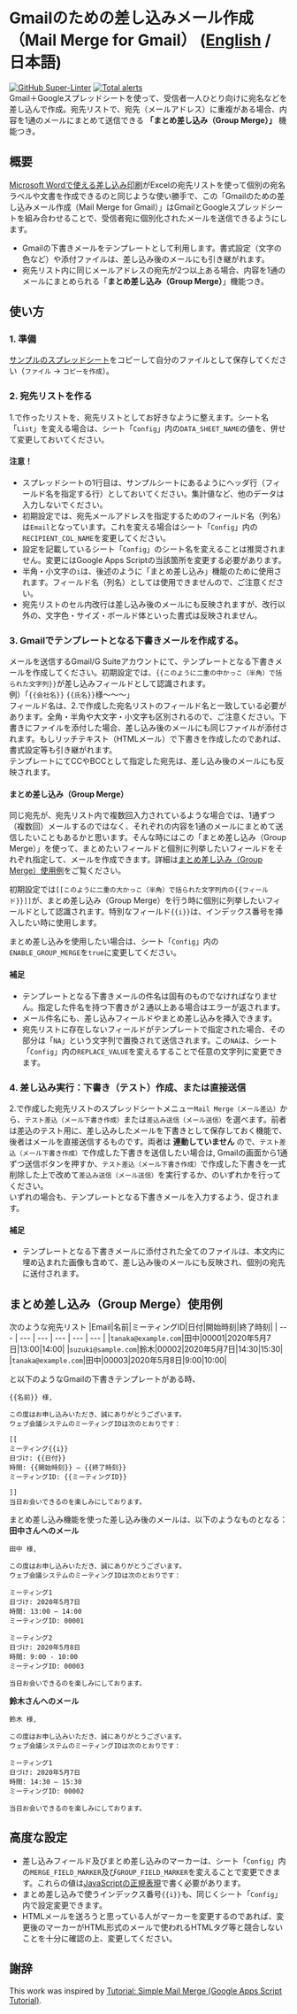 # Gmailのための差し込みメール作成（Mail Merge for Gmail） ([English](https://github.com/ttsukagoshi/mail-merge-for-gmail) / 日本語)
[![GitHub Super-Linter](https://github.com/ttsukagoshi/mail-merge-for-gmail/workflows/Lint%20Code%20Base/badge.svg)](https://github.com/marketplace/actions/super-linter) [![Total alerts](https://img.shields.io/lgtm/alerts/g/ttsukagoshi/mail-merge-for-gmail.svg?logo=lgtm&logoWidth=18)](https://lgtm.com/projects/g/ttsukagoshi/mail-merge-for-gmail/alerts/)  
Gmail＋Googleスプレッドシートを使って、受信者一人ひとり向けに宛名などを差し込んで作成。宛先リストで、宛先（メールアドレス）に重複がある場合、内容を1通のメールにまとめて送信できる **「まとめ差し込み（Group Merge）」** 機能つき。

## 概要
[Microsoft Wordで使える差し込み印刷](https://support.microsoft.com/ja-jp/office/%e3%83%a1%e3%83%bc%e3%83%ab%e3%80%81%e6%89%8b%e7%b4%99%e3%80%81%e3%83%a9%e3%83%99%e3%83%ab%e3%80%81%e5%b0%81%e7%ad%92%e3%82%92%e4%b8%80%e6%8b%ac%e3%81%ab%e3%81%97%e3%81%a6%e5%b7%ae%e3%81%97%e8%be%bc%e3%81%bf%e5%8d%b0%e5%88%b7%e3%82%92%e4%bd%bf%e7%94%a8%e3%81%99%e3%82%8b-f488ed5b-b849-4c11-9cff-932c49474705?ui=ja-jp&rs=ja-jp&ad=jp)がExcelの宛先リストを使って個別の宛名ラベルや文書を作成できるのと同じような使い勝手で、この「Gmailのための差し込みメール作成（Mail Merge for Gmail）」はGmailとGoogleスプレッドシートを組み合わせることで、受信者宛に個別化されたメールを送信できるようにします。
- Gmailの下書きメールをテンプレートとして利用します。書式設定（文字の色など）や添付ファイルは、差し込み後のメールにも引き継がれます。
- 宛先リスト内に同じメールアドレスの宛先が2つ以上ある場合、内容を1通のメールにまとめられる「**まとめ差し込み（Group Merge）**」機能つき。

## 使い方
### 1. 準備
[サンプルのスプレッドシート](https://docs.google.com/spreadsheets/d/1pVoKzoldYOaEXhbEmpsLJAZqmkB1IDncQ6rTXlbqETY/edit?usp=sharing)をコピーして自分のファイルとして保存してください（`ファイル` -> `コピーを作成`）。

### 2. 宛先リストを作る
1.で作ったリストを、宛先リストとしてお好きなように整えます。シート名「`List`」を変える場合は、シート「`Config`」内の`DATA_SHEET_NAME`の値を、併せて変更しておいてください。 

#### 注意！
- スプレッドシートの1行目は、サンプルシートにあるようにヘッダ行（フィールド名を指定する行）としておいてください。集計値など、他のデータは入力しないでください。
- 初期設定では、宛先メールアドレスを指定するためのフィールド名（列名）は`Email`となっています。これを変える場合はシート「`Config`」内の`RECIPIENT_COL_NAME`を変更してください。
- 設定を記載しているシート「`Config`」のシート名を変えることは推奨されません。変更にはGoogle Apps Scriptの当該箇所を変更する必要があります。
- 半角・小文字の`i`は、後述のように「まとめ差し込み」機能のために使用されます。フィールド名（列名）としては使用できませんので、ご注意ください。
- 宛先リストのセル内改行は差し込み後のメールにも反映されますが、改行以外の、文字色・サイズ・ボールド体といった書式は反映されません。

### 3. Gmailでテンプレートとなる下書きメールを作成する。
メールを送信するGmail/G Suiteアカウントにて、テンプレートとなる下書きメールを作成してください。初期設定では、`{{このように二重の中かっこ（半角）で括られた文字列}}`が差し込みフィールドとして認識されます。  
例）「`{{会社名}}` `{{氏名}}`様〜〜〜」  
フィールド名は、2.で作成した宛名リストのフィールド名と一致している必要があります。全角・半角や大文字・小文字も区別されるので、ご注意ください。下書きにファイルを添付した場合、差し込み後のメールにも同じファイルが添付されます。もしリッチテキスト（HTMLメール）で下書きを作成したのであれば、書式設定等も引き継がれます。  
テンプレートにてCCやBCCとして指定した宛先は、差し込み後のメールにも反映されます。

#### まとめ差し込み（Group Merge）
同じ宛先が、宛先リスト内で複数回入力されているような場合では、1通ずつ（複数回）メールするのではなく、それぞれの内容を1通のメールにまとめて送信したいこともあるかと思います。そんな時にはこの「まとめ差し込み（Group Merge）」を使って、まとめたいフィールドと個別に列挙したいフィールドをそれぞれ指定して、メールを作成できます。詳細は[まとめ差し込み（Group Merge）使用例](https://github.com/ttsukagoshi/mail-merge-for-gmail/blob/main/README.ja.md#%E3%81%BE%E3%81%A8%E3%82%81%E5%B7%AE%E3%81%97%E8%BE%BC%E3%81%BFgroup-merge%E4%BD%BF%E7%94%A8%E4%BE%8B)をご覧ください。

初期設定では`[[このように二重の大かっこ（半角）で括られた文字列内の{{フィールド}}]]`が、まとめ差し込み（Group Merge）を行う時に個別に列挙したいフィールドとして認識されます。特別なフィールド`{{i}}`は、インデックス番号を挿入したい時に使用します。  

まとめ差し込みを使用したい場合は、シート「`Config`」内の`ENABLE_GROUP_MERGE`を`true`に変更してください。

#### 補足
- テンプレートとなる下書きメールの件名は固有のものでなければなりません。指定した件名を持つ下書きが２通以上ある場合はエラーが返されます。
- メール件名にも、差し込みフィールドやまとめ差し込みを挿入できます。
- 宛先リストに存在しないフィールドがテンプレートで指定された場合、その部分は「`NA`」という文字列で置換されて送信されます。この`NA`は、シート「`Config`」内の`REPLACE_VALUE`を変えるすることで任意の文字列に変更できます。

### 4. 差し込み実行：下書き（テスト）作成、または直接送信
2.で作成した宛先リストのスプレッドシートメニュー`Mail Merge（メール差込）`から、`テスト差込（メール下書き作成）`または`差込み送信（メール送信）`を選べます。前者は差込のテスト用に、差し込みしたメールを下書きとして保存しておく機能で、後者はメールを直接送信するものです。両者は **連動していません** ので、`テスト差込（メール下書き作成）`で作成した下書きを送信したい場合は, Gmailの画面から1通ずつ送信ボタンを押すか、`テスト差込（メール下書き作成）`で作成した下書きを一式削除した上で改めて`差込み送信（メール送信）`を実行するか、のいずれかを行ってください。  
いずれの場合も、テンプレートとなる下書きメールを入力するよう、促されます。

#### 補足
- テンプレートとなる下書きメールに添付された全てのファイルは、本文内に埋め込まれた画像も含めて、差し込み後のメールにも反映され、個別の宛先に送付されます。

## まとめ差し込み（Group Merge）使用例
次のような宛先リスト
|Email|名前|ミーティングID|日付|開始時刻|終了時刻|
| --- | --- | --- | --- | --- | --- |
|`tanaka@example.com`|田中|00001|2020年5月7日|13:00|14:00|
|`suzuki@sample.com`|鈴木|00002|2020年5月7日|14:30|15:30|
|`tanaka@example.com`|田中|00003|2020年5月8日|9:00|10:00|

と以下のようなGmailの下書きテンプレートがある時、
```
{{名前}} 様,

この度はお申し込みいただき、誠にありがとうございます。
ウェブ会議システムのミーティングIDは次のとおりです：

[[
ミーティング{{i}}
日づけ: {{日付}}
時間: {{開始時刻}} – {{終了時刻}}
ミーティングID: {{ミーティングID}}

]]
当日お会いできるのを楽しみにしております。
```

まとめ差し込み機能を使った差し込み後のメールは、以下のようなものとなる：  
**田中さんへのメール**
```
田中 様,

この度はお申し込みいただき、誠にありがとうございます。
ウェブ会議システムのミーティングIDは次のとおりです：

ミーティング1
日づけ: 2020年5月7日
時間: 13:00 – 14:00
ミーティングID: 00001

ミーティング2
日づけ: 2020年5月8日
時間: 9:00 - 10:00
ミーティングID: 00003

当日お会いできるのを楽しみにしております。
```

**鈴木さんへのメール**
```
鈴木 様,

この度はお申し込みいただき、誠にありがとうございます。
ウェブ会議システムのミーティングIDは次のとおりです：

ミーティング1
日づけ: 2020年5月7日
時間: 14:30 – 15:30
ミーティングID: 00002

当日お会いできるのを楽しみにしております。
```

## 高度な設定
- 差し込みフィールド及びまとめ差し込みのマーカーは、シート「`Config`」内の`MERGE_FIELD_MARKER`及び`GROUP_FIELD_MARKER`を変えることで変更できます。これらの値は[JavaScriptの正規表現](https://developer.mozilla.org/ja/docs/Web/JavaScript/Guide/Regular_Expressions)で書く必要があります。
- まとめ差し込みで使うインデックス番号`{{i}}`も、同じくシート「`Config`」内で設定変更できます。
- HTMLメールを送ろうと思っている人がマーカーを変更するのであれば、変更後のマーカーがHTML形式のメールで使われるHTMLタグ等と競合しないことを十分に確認の上、変更してください。

## 謝辞
This work was inspired by [Tutorial: Simple Mail Merge (Google Apps Script Tutorial)](https://developers.google.com/apps-script/articles/mail_merge).

